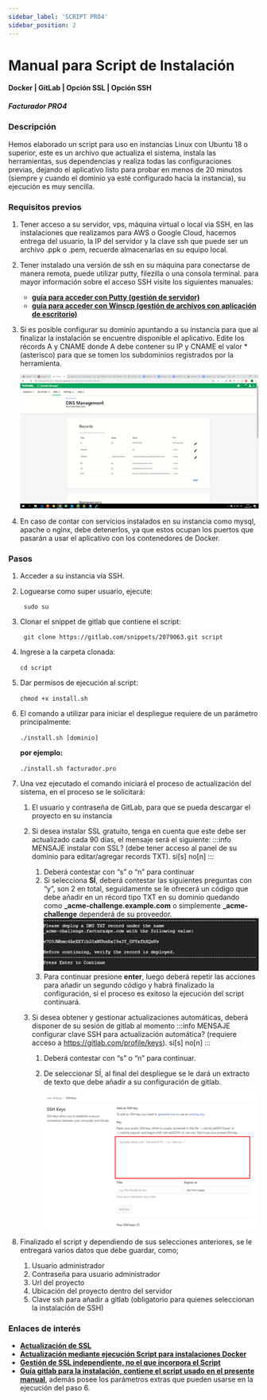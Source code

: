 ```yaml
---
sidebar_label: 'SCRIPT PRO4'
sidebar_position: 2 
---
```


# Manual para Script de Instalación 
#### Docker | GitLab | Opción SSL | Opción SSH
##### Facturador PRO4


### Descripción

Hemos elaborado un script para uso en instancias Linux con Ubuntu 18 o superior, este es un archivo que actualiza el sistema, instala las herramientas, sus dependencias y realiza todas las configuraciones previas, dejando el aplicativo listo para probar en menos de 20 minutos (siempre y cuando el dominio ya esté configurado hacia la instancia), su ejecución es muy sencilla.


### Requisitos previos

1. Tener acceso a su servidor, vps, máquina virtual o local via SSH, en las instalaciones que realizamos para AWS o Google Cloud, hacemos entrega del usuario, la IP del servidor y la clave ssh que puede ser un archivo .ppk o .pem, recuerde almacenarlas en su equipo local.
2. Tener instalado una versión de ssh en su máquina para conectarse de manera remota, puede utilizar putty, filezilla o una consola terminal. para mayor información sobre el acceso SSH visite los siguientes manuales:
   - [**guía para acceder con Putty (gestión de servidor)**](https://docs.google.com/document/d/1PmQejvNd_dkXVm8DPUYlQTag0wvES46tMpxX3MPhkNY/edit#)
   - [**guía para acceder con Winscp (gestión de archivos con aplicación de escritorio)**](https://docs.google.com/document/d/1Xpri2102N4b5C-dG-FVPXW5ZWjEz5S4iDjpvl7Zwq2E/edit#) 
3. Si es posible configurar su dominio apuntando a su instancia para que al finalizar la instalación se encuentre disponible el aplicativo. Edite los récords A y CNAME donde A debe contener su IP y CNAME el valor * (asterisco) para que se tomen los subdominios registrados por la herramienta.

    ![imagen1-pro4](./img/pro4_imagen1.png)
4. En caso de contar con servicios instalados en su instancia como mysql, apache o nginx, debe detenerlos, ya que estos ocupan los puertos que pasarán a usar el aplicativo con los contenedores de Docker.


### Pasos

1. Acceder a su instancia vía SSH.
2. Loguearse como super usuario, ejecute:
   ```
    sudo su
    ``` 
3. Clonar el snippet de gitlab que contiene el script:
   ```
    git clone https://gitlab.com/snippets/2079063.git script
    ``` 
4. Ingrese a la carpeta clonada:
   
    `cd script`
5. Dar permisos de ejecución al script:

    `chmod +x install.sh `
6. El comando a utilizar para iniciar el despliegue requiere de un parámetro principalmente:
   
    `./install.sh [dominio]`

    **por ejemplo:**

    `./install.sh facturador.pro`
7. Una vez ejecutado el comando iniciará el proceso de actualización del sistema, en el proceso se le solicitará:
   1. El usuario y contraseña de GitLab, para que se pueda descargar el proyecto en su instancia
   2. Si desea instalar  SSL gratuito, tenga en cuenta que este debe ser actualizado cada 90 días, el mensaje será el siguiente:
        :::info MENSAJE
        instalar con SSL? (debe tener acceso al panel de su dominio para editar/agregar records TXT). si[s] no[n]
        :::
      1. Deberá contestar con “s” o “n” para continuar
      2. Si selecciona **SÍ**, deberá contestar las siguientes preguntas con “y”, son 2 en total, seguidamente se le ofrecerá un código que debe añadir en un récord tipo TXT en su dominio quedando como **_acme-challenge.example.com** o simplemente **_acme-challenge** dependerá de su proveedor.
            ![imagen2-pro4](./img/pro4_imagen2.png)
      3. Para continuar presione **enter**, luego deberá repetir las acciones para añadir un segundo código y habrá finalizado la configuración, si el proceso es exitoso la ejecución del script continuará.
        
   3. Si desea obtener y gestionar actualizaciones automáticas, deberá disponer de su sesión de gitlab al momento
        :::info MENSAJE
        configurar clave SSH para actualización automática? (requiere acceso a https://gitlab.com/profile/keys). si[s] no[n]
        :::
      1. Deberá contestar con “s” o “n” para continuar.
      2. De seleccionar SÍ, al final del despliegue se le dará un extracto de texto que debe añadir a su configuración de gitlab.

            ![imagen3-pro4](./img/pro4_imagen3.png)
8. Finalizado el script y dependiendo de sus selecciones anteriores, se le entregará varios datos que debe guardar, como;
   1. Usuario administrador
   2. Contraseña para usuario administrador
   3. Url del proyecto
   4. Ubicación del proyecto dentro del servidor
   5. Clave ssh para añadir a gitlab (obligatorio para quienes seleccionan la instalación de SSH)


### Enlaces de interés
- [**Actualización de SSL**](https://gitlab.com/b.mendoza/facturadorpro3/snippets/1955372)
- [**Actualización mediante ejecución Script para instalaciones Docker**](https://gitlab.com/b.mendoza/facturadorpro3/-/wikis/Script-Update-Docker)
- [**Gestión de SSL independiente, no el que incorpora el Script**](https://docs.google.com/document/d/1D87YJ9fq9yHiAauu6SGVugiC3m_i42DrFUt6VKYXuDI/edit?usp=sharing)
- [**Guía gitlab para la instalación, contiene el script usado en el presente manual**](https://gitlab.com/b.mendoza/facturadorpro3/snippets/1971490), además posee los parámetros extras que pueden usarse en la ejecución del paso 6.